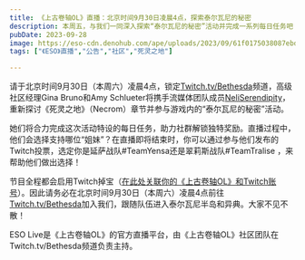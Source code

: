 ```yaml
---
title: 《上古卷轴OL》直播：北京时间9月30日凌晨4点，探索泰尔瓦尼的秘密
description: 本周五，与我们一同深入探索“泰尔瓦尼的秘密”活动并完成一系列每日任务吧！
pubDate: 2023-09-28
image: https://eso-cdn.denohub.com/ape/uploads/2023/09/61f0175038087ebd377d3ccb429c605e.jpg
tags: ["《ESO》直播","公告","社区","死灵之地"]

---
```


请于北京时间9月30日（本周六）凌晨4点，锁定[Twitch.tv/Bethesda](https://www.twitch.tv/Bethesda)频道，高级社区经理Gina
Bruno和Amy
Schlueter将携手流媒体团队成员[NeliSerendipity](https://www.twitch.tv/neliserendipity)，重新探讨《死灵之地》（Necrom）章节并参与游戏内的“泰尔瓦尼的秘密”活动。

她们将合力完成这次活动特设的每日任务，助力社群解锁独特奖励。直播过程中，他们会选择支持哪位“姐妹”？在直播即将结束时，你可以通过参与他们发布的Twitch投票，选定你是延萨战队#TeamYensa还是翠莉斯战队#TeamTralise
，来帮助他们做出选择！

节目全程都会启用Twitch掉宝（[在此处关联你的《上古卷轴OL》和Twitch账号](https://help.elderscrollsonline.com/#zh-CN/answer/56542)）。因此请务必在北京时间9月30日（本周六）凌晨4点前往[Twitch.tv/Bethesda](https://www.twitch.tv/Bethesda)加入我们，跟随队伍进入泰尔瓦尼半岛和异典。大家不见不散！

ESO Live是《上古卷轴OL》的官方直播平台，由《上古卷轴OL》社区团队在Twitch.tv/Bethesda频道负责主持。
